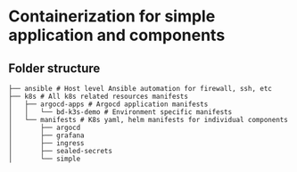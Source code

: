 # Containerization for simple application and components

## Folder structure
```
├── ansible # Host level Ansible automation for firewall, ssh, etc
├── k8s # All k8s related resources manifests
│   ├── argocd-apps # Argocd application manifests
│   │   └── bd-k3s-demo # Environment specific manifests
│   └── manifests # K8s yaml, helm manifests for individual components
│       ├── argocd
│       ├── grafana
│       ├── ingress
│       ├── sealed-secrets
│       └── simple
```
